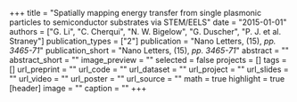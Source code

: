+++
title = "Spatially mapping energy transfer from single plasmonic particles to semiconductor substrates via STEM/EELS"
date = "2015-01-01"
authors = ["G. Li", "C. Cherqui", "N. W. Bigelow", "G. Duscher", "P. J. et al. Straney"]
publication_types = ["2"]
publication = "Nano Letters, (15), _pp. 3465-71_"
publication_short = "Nano Letters, (15), _pp. 3465-71_"
abstract = ""
abstract_short = ""
image_preview = ""
selected = false
projects = []
tags = []
url_preprint = ""
url_code = ""
url_dataset = ""
url_project = ""
url_slides = ""
url_video = ""
url_poster = ""
url_source = ""
math = true
highlight = true
[header]
image = ""
caption = ""
+++
